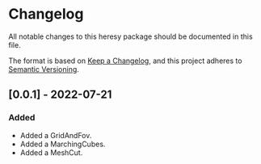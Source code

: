 # Changelog

All notable changes to this heresy package should be documented in this file.

The format is based on [Keep a Changelog](https://keepachangelog.com/en/1.0.0/),
and this project adheres to [Semantic Versioning](https://semver.org/spec/v2.0.0.html).

## [0.0.1] - 2022-07-21

### Added

- Added a GridAndFov.
- Added a MarchingCubes.
- Added a MeshCut.